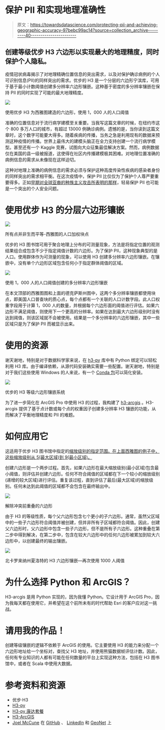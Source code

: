 # 保护 PII 和实现地理准确性

> 原文：<https://towardsdatascience.com/protecting-pii-and-achieving-geographic-accuracy-97bebc99ac14?source=collection_archive---------40----------------------->

## 创建等级优步 H3 六边形以实现最大的地理精度，同时保护个人隐私。

疫情冠状病毒揭示了对地理精确位置信息的突出需求，以及对保护确诊病例的个人可识别信息(PII)的同样突出的需求。优步的 H3 是一个分层的六边形宁滨库，可用于基于最小计数阈值创建多分辨率六边形镶嵌。这种基于密度的多分辨率镶嵌在保持 PII 的同时实现了可能的最大地理精度。

![](img/b52807e37c1cd8702fe2db9bb4e650fc.png)

使用优步 H3 为西雅图建造的六边形，使用 1，000 人的人口阈值

准确的位置信息对于流行病学建模至关重要。当我写这篇文章的时候，在纽约市这个 800 多万人口的城市，有超过 13000 例确诊病例。遗憾的是，当你读到这篇文章时，这个数字可能要大得多。随着疾病的传播，当务之急是利用现有的数据来预测这种疫情的传播。世界上最伟大的建模头脑正在全力支持创建一个流行病学模型。甚至还有一个 Kaggle 竞赛，试图向大众征集最佳解决方案。然而，病例数据仅在美国的县一级被报道，这使得在社区内传播建模极其困难。对地理位置准确的病例信息的需求从未像现在这样迫切。

这种对地理上准确的病例信息的需求必须与保护这种高度传染性疾病的感染者身份的同样突出的需求相平衡。在这次疫情中，保护 PII 比仅仅为了保护个人尊严要重要得多。正如[早期对全球亚裔的种族主义攻击所表明的那样](https://people.com/health/coronavirus-racist-attacks-against-asians/)，轻易保护 PII 也可能是一个突出的个人安全问题。

# 使用优步 H3 的分层六边形镶嵌

![](img/64e4cb2a5b368b1ba34faee10eb9482b.png)

所有点并非生而平等-西雅图的人口加权块点

优步的 H3 图书馆可用于聚合地理上分布的可测量现象，方法是将指定位置的观测结果组合成包含不少于指定阈值计数的六边形。为了保护 PII，这种现象典型的是人口。使用群体作为可测量的现象，可以使用 H3 创建多分辨率六边形镶嵌。在镶嵌中，没有单个六边形区域包含任何小于指定群体阈值的区域。

![](img/5c6bcd1855c3d08e1b8e3efda17b2dd9.png)

使用 1，000 人的人口阈值创建的多分辨率六边形镶嵌

在本文顶部的西雅图图和上面的德克萨斯州图中，这两个多分辨率镶嵌都使用块点，即美国人口普查块的质心点，每个点都有一个关联的人口计数字段。此人口权重字段用于计算 1，000 人的数量，并根据每个六边形面的阈值进行评估。如果六边形不满足阈值，则使用下一个更高的分辨率。如果在达到最大六边形级别时没有达到阈值，则该区域就不会被使用。结果是一个多分辨率的六边形镶嵌，其中一些区域只是为了保护 PII 而被显示出来。

# 使用的资源

谢天谢地，特别是对于数据科学家来说，在 [h3-py](https://github.com/uber/h3-py) 库中有 Python 绑定可以轻松利用 H3 库。由于编译依赖，从源代码安装确实需要一些配置。谢天谢地，特别是对于我们这些使用 Windows 的人来说，有一个 [Conda 包](https://anaconda.org/conda-forge/h3-py)可以简化安装。

![](img/6bfe2b08bb7eb0577f666bd24351891f.png)

优步的 H3 等级六边形镶嵌系统

为了进一步简化在 ArcGIS Pro 中使用 H3 的过程，我构建了 [h3-arcgis](https://github.com/knu2xs/h3-arcgis/) 。H3-arcgis 提供了基于点计数或每个点的权重因子创建多分辨率 H3 镶嵌的功能，从而解决了平衡地理精度和 PII 的难题。

# 如何应用它

这适用于优步 H3 图书馆中指定的[缩放级别的指定范围。在上面西雅图的例子中，这些缩放级别从 5(最大区域)到 9(最小区域)。](https://uber.github.io/h3/#/documentation/core-library/resolution-table)

创建六边形是一个两步过程。首先，如果六边形在最大缩放级别(最小区域)包含最小阈值，则评估并创建六边形。任何不符合阈值的区域都在下一个较小的缩放级别(递增的较大区域)进行评估。重复该过程，直到评估了最后(最大区域)的缩放级别。任何未达到此阈值的区域都不会包含在最终输出中。

![](img/d8cda87eddcf5860a7bf30decd4e7577.png)

解除冲突前重叠的六边形

由于 H3 的等级性质，每个父六边形包含七个更小的子六边形。通常，虽然父区域中的一些子六边形符合阈值并被创建，但并非所有子区域都符合阈值。因此，创建父六边形时，父六边形中包含一些子六边形，但不是所有子六边形。这种重叠在第二步中得到解决，在第二步中，包含在较大六边形中的任何六边形被累加到较大六边形中，以创建最终的输出镶嵌。

![](img/1b0c39f67e427316348879d6f1e34e01.png)

北卡罗来纳州夏洛特的 H3 六边形镶嵌—再次使用 1000 人阈值

# 为什么选择 Python 和 ArcGIS？

H3-arcgis 是用 Python 实现的，因为我懂 Python。它设计用于 ArcGIS Pro，因为我每天都在使用它，并希望在这个前所未有的时代帮助 Esri 的客户应对这一挑战。

# 请用我的作品！

创建等级镶嵌的逻辑不依赖于 ArcGIS 的使用。它主要使用 H3 的能力来分配一个六边形地址给一个坐标对，查找父 H3 地址，并使用熊猫数据帧评估计数。因此，任何有专业知识的人都有可能在任何数量的平台上实现这种方法，包括在 H3 图书馆中，或者在 Scala 中使用大数据。

# 参考资料和资源

*   优步·H3
*   [H3-py](https://github.com/uber/h3-py)
*   [H3-py 康达套餐](https://anaconda.org/conda-forge/h3-py)
*   [H3-ArcGIS](https://github.com/knu2xs/h3-arcgis)
*   [Joel McCune](https://joelmccune.com) 在 [GitHub](https://github.com/knu2xs) 、 [LinkedIn](https://www.linkedin.com/in/joelmccune/) 和 [GeoNet](https://community.esri.com/people/jmccune-esristaff) 上